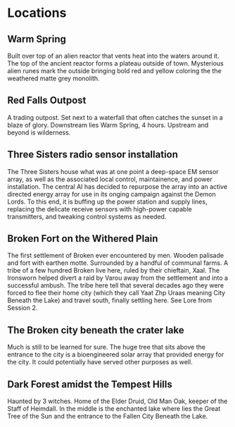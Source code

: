 # Locations

## Warm Spring
Built over top of an alien reactor that vents heat into the waters around it.  The top of the ancient reactor forms a plateau outside of town.  Mysterious alien runes mark the outside bringing bold red and yellow coloring the the weathered matte grey monolith.

## Red Falls Outpost
A trading outpost.  Set next to a waterfall that often catches the sunset in a blaze of glory.  Downstream lies Warm Spring, 4 hours.  Upstream and beyond is wilderness.

## Three Sisters radio sensor installation
The Three Sisters house what was at one point a deep-space EM sensor array, as well as the associated local control, maintainence, and power installation.  The central AI has decided to repurpose the array into an active directed energy array for use in its onging campaign against the Demon Lords.  To this end, it is buffing up the power station and supply lines, replacing the delicate receive sensors with high-power capable transmitters, and tweaking control systems as needed.

## Broken Fort on the Withered Plain
The first settlement of Broken ever encountered by men.  Wooden palisade and fort with earthen motte.  Surrounded by a handful of communal farms.  A tribe of a few hundred Broken live here, ruled by their chieftain, Xaal.  The Ironsworn helped divert a raid by Varou away from the settlement and into a successful ambush.  The tribe here tell that several decades ago they were forced to flee their home city (which they call Yaat Zhp Uraas meaning City Beneath the Lake) and travel south, finally settling here.  See Lore from Session 2.  

## The Broken city beneath the crater lake
Much is still to be learned for sure.  The huge tree that sits above the entrance to the city is a bioengineered solar array that provided energy for the city.  It could potentially have served other purposes as well.

## Dark Forest amidst the Tempest Hills
Haunted by 3 witches.  Home of the Elder Druid, Old Man Oak, keeper of the Staff of Heimdall.  In the middle is the enchanted lake where lies the Great Tree of the Sun and the entrance to the Fallen City Beneath the Lake.


